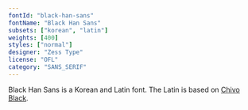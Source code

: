 ```yaml
---
fontId: "black-han-sans"
fontName: "Black Han Sans"
subsets: ["korean", "latin"]
weights: [400]
styles: ["normal"]
designer: "Zess Type"
license: "OFL"
category: "SANS_SERIF"
---
```


<p>Black Han Sans is a Korean and Latin font. The Latin is based on <a href="https://fonts.google.com/specimen/Chivo">Chivo Black</a>.</p>